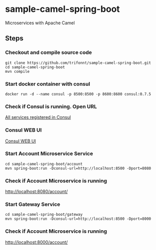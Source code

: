# sample-camel-spring-boot
Microservices with Apache Camel

## Steps

### Checkout and compile source code 
```shell
git clone https://github.com/trifonnt/sample-camel-spring-boot.git
cd sample-camel-spring-boot
mvn compile
```

### Start docker container with consul
```shell
docker run -d --name consul -p 8500:8500 -p 8600:8600 consul:0.7.5
```

### Check if Consul is running. Open URL
[All services registered in Consul](http://localhost:8500/v1/agent/services)

### Consul WEB UI
[Consul WEB UI](http://localhost:8500/ui)


### Start Account Microservice Service
```shell
cd sample-camel-spring-boot/account
mvn spring-boot:run -Dconsul-url=http://localhost:8500 -Dport=8080
```
### Check if Account Microservice is running
[http://localhost:8080/account/](http://localhost:8080/account/)


### Start Gateway Service
```shell
cd sample-camel-spring-boot/gateway
mvn spring-boot:run -Dconsul-url=http://localhost:8500 -Dport=8000
```
### Check if Account Microservice is running
[http://localhost:8000/account/](http://localhost:8000/account/)
